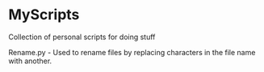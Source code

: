 # MyScripts
Collection of personal scripts for doing stuff


Rename.py - Used to rename files by replacing characters in the file name with another.
